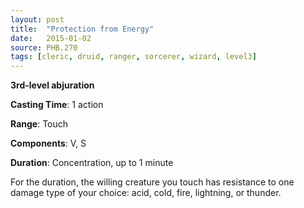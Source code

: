 ```yaml
---
layout: post
title:  "Protection from Energy"
date:   2015-01-02
source: PHB.270
tags: [cleric, druid, ranger, sorcerer, wizard, level3]
---
```


**3rd-level abjuration**

**Casting Time**: 1 action

**Range**: Touch

**Components**: V, S

**Duration**: Concentration, up to 1 minute

For the duration, the willing creature you touch has resistance to one damage type of your choice: acid, cold, fire, lightning, or thunder.
